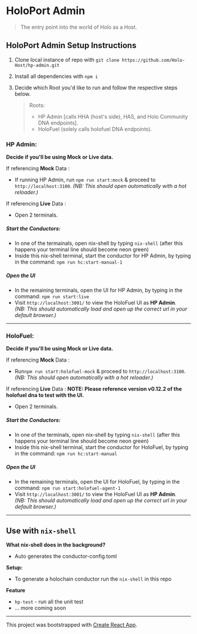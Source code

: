 # HoloPort Admin
> The entry point into the world of Holo as a Host.
## HoloPort Admin Setup Instructions

1. Clone local instance of repo with `git clone https://github.com/Holo-Host/hp-admin.git`
2. Install all dependencies with `npm i`

3. Decide which Root you'd like to run and follow the respective steps below.
    > Roots:
    >- HP Admin [calls HHA (host's side), HAS, and Holo Community DNA endpoints].
    >- HoloFuel (solely calls holofuel DNA endpoints).

### HP Admin:

**Decide if you'll be using Mock or Live data.**

If referencing **Mock** Data :
- If running HP Admin, run `npm run start:mock` & proceed to `http://localhost:3100`. *(NB: This should open automatically with a hot reloader.)*

If referencing **Live** Data :
- Open 2 terminals.
##### Start the Conductors:
- In one of the termainals, open nix-shell by typing `nix-shell` (after this happens your terminal line should become neon green)
- Inside this nix-shell terminal, start the conductor for HP Admin, by typing in the command: `npm run hc:start-manual-1`
##### Open the UI
- In the remaining terminals, open the UI for HP Admin, by typing in the command: `npm run start:live`
- Visit `http://localhost:3001/` to view the HoloFuel UI as **HP Admin**.  
*(NB: This should automatically load and open up the correct url in your default browser.)*

---
### HoloFuel:
  
**Decide if you'll be using Mock or Live data.**

If referencing **Mock** Data :
- Run`npm run start:holofuel-mock` & proceed to `http://localhost:3100`. *(NB: This should open automatically with a hot reloader.)*

If referencing **Live** Data :
**NOTE: Please reference version v0.12.2 of the holofuel dna to test with the UI.**
- Open 2 terminals.
##### Start the Conductors:
- In one of the terminals, open nix-shell by typing `nix-shell` (after this happens your terminal line should become neon green)
- Inside this nix-shell terminal, start the conductor for HoloFuel, by typing in the command: `npm run hc:start-manual`
##### Open the UI
- In the remaining terminals, open the UI for HoloFuel, by typing in the command: `npm run start:holofuel-agent-1`
- Visit `http://localhost:3001/` to view the HoloFuel UI as **HP Admin**.  
*(NB: This should automatically load and open up the correct url in your default browser.)*

---
## Use with `nix-shell`

**What nix-shell does in the background?**
- Auto generates the conductor-config.toml

**Setup:**
- To generate a holochain conductor run the `nix-shell` in this repo

**Feature**
- `hp-test` - run all the unit test
- ... more coming soon

---

This project was bootstrapped with [Create React App](https://github.com/facebook/create-react-app).
